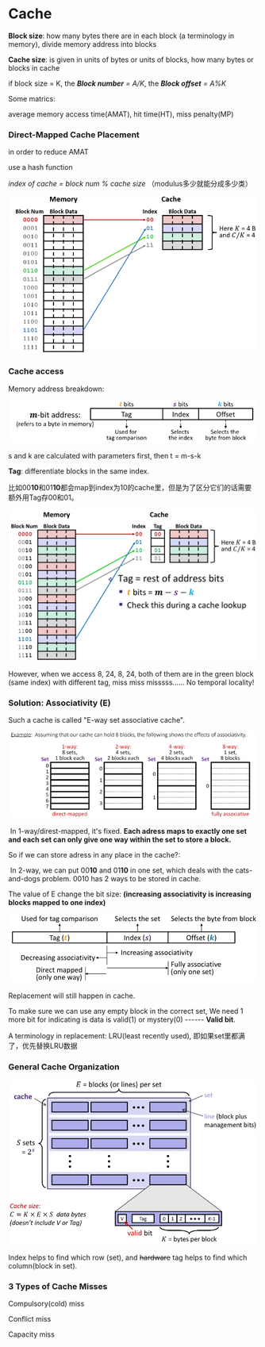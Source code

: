 # Cache

**Block size**: how many bytes there are in each block (a terminology in memory), divide memory address into blocks

**Cache size**: is given in units of bytes or units of blocks, how many bytes or blocks in cache

if block size = K, the ***Block number** = A/K*, the ***Block offset** = A%K*

Some matrics: 

average memory access time(AMAT), hit time(HT), miss penalty(MP)

### Direct-Mapped Cache Placement

in order to reduce AMAT

use a hash function

*index of cache = block num % cache size* （modulus多少就能分成多少类）

![image1](./1)

### Cache access

Memory address breakdown:

![image2](./2.png)

s and k are calculated with parameters first, then t = m-s-k

**Tag**: differentiate blocks in the same index.

​	比如00**10**和01**10**都会map到index为10的cache里，但是为了区分它们的话需要额外用Tag存00和01。

<img src="./3.png" alt="img3" style="zoom: 80%;" />

However, when we access 8, 24, 8, 24, both of them are in the green block (same index) with different tag, miss miss misssss...... No temporal locality!

### Solution: Associativity (E)

Such a cache is called "E-way set associative cache".

![img4](./4.png)

​	In 1-way/direst-mapped, it's fixed. **Each adress maps to exactly one set and each set can only give one way within the set to store a block.**

So if we can store adress in any place in the cache?:

​	In 2-way, we can put 00**10** and 01**10** in one set, which deals with the cats-and-dogs problem. 0010 has 2 ways to be stored in cache.

The value of E change the bit size: **(increasing associativity is increasing blocks mapped to one index)**

<img src="./5.png" alt="img5" style="zoom:67%;" />

Replacement will still happen in cache.

To make sure we can use any empty block in the correct set, We need 1 more bit for indicating is data is valid(1) or mystery(0) ------ **Valid bit**.

A terminology in replacement: LRU(least recently used), 即如果set里都满了，优先替换LRU数据

### **General Cache Organization**

![img6](./6.png)

Index helps to find which row (set), and ~~hardware~~ tag helps to find which column(block in set).

### 3 Types of Cache Misses

Compulsory(cold) miss

Conflict miss

Capacity miss


